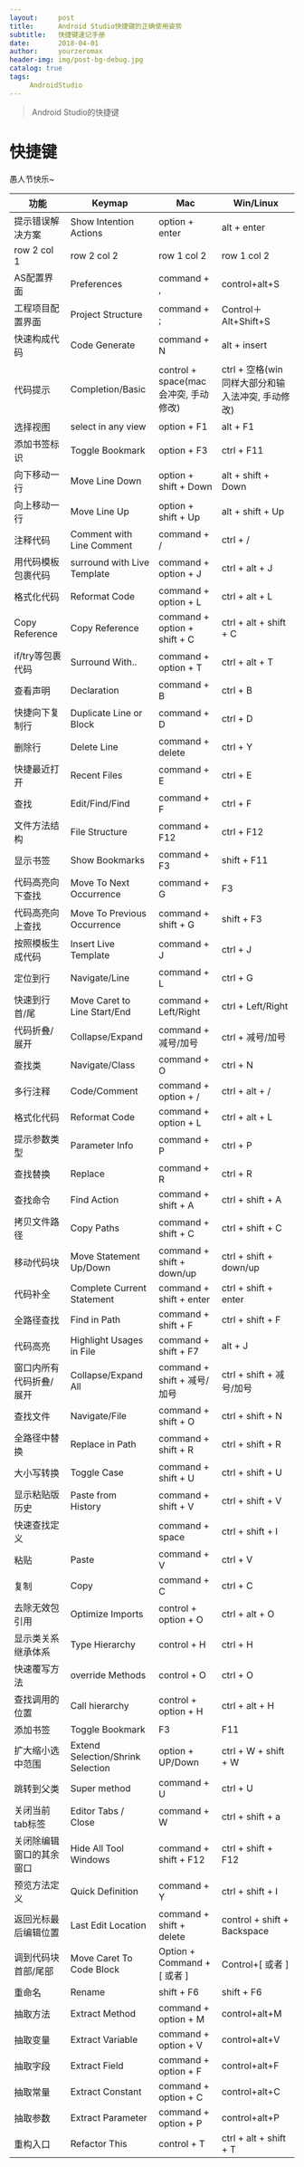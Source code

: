 ```yaml
---
layout:     post
title:      Android Studio快捷键的正确使用姿势
subtitle:   快捷键速记手册
date:       2018-04-01
author:     yourzeromax
header-img: img/post-bg-debug.jpg
catalog: true
tags:
     AndroidStudio
---
```


>Android Studio的快捷键  


#  快捷键
愚人节快乐~  

功能 | Keymap | Mac | Win/Linux
---|---|---|---
提示错误解决方案 | Show Intention Actions | option + enter| alt + enter
row 2 col 1 | row 2 col 2 | row 1 col 2| row 1 col 2
AS配置界面|	Preferences	|command + ,	|control+alt+S|
工程项目配置界面|	Project Structure|	command + ;	|Control＋Alt+Shift+S
快速构成代码|	Code Generate|	command + N	|alt + insert
代码提示|	Completion/Basic|	control + space(mac会冲突, 手动修改)|	ctrl + 空格(win同样大部分和输入法冲突, 手动修改)
选择视图|	select in any view|	option + F1	|alt + F1
添加书签标识|	Toggle Bookmark	|option + F3|	ctrl + F11
向下移动一行|	Move Line Down|	option + shift + Down|	alt + shift + Down
向上移动一行|	Move Line Up|	option + shift + Up	|alt + shift + Up
注释代码|	Comment with Line Comment|	command + /	|ctrl + /
用代码模板包裹代码|	surround with Live Template	|command + option + J|	ctrl + alt + J
格式化代码|	Reformat Code|	command + option + L|	ctrl + alt + L
Copy Reference	|Copy Reference|	command + option + shift + C|	ctrl + alt + shift + C
if/try等包裹代码|	Surround With..|	command + option + T|	ctrl + alt + T
查看声明|	Declaration	|command + B|	ctrl + B
快捷向下复制行|	Duplicate Line or Block	|command + D|	ctrl + D
删除行|	Delete Line	|command + delete|	ctrl + Y
快捷最近打开|	Recent Files|	command + E	|ctrl + E
查找|	Edit/Find/Find|	command + F|	ctrl + F
文件方法结构|	File Structure|	command + F12|	ctrl + F12
显示书签|	Show Bookmarks|	command + F3|	shift + F11
代码高亮向下查找|	Move To Next Occurrence	|command + G|	F3
代码高亮向上查找|	Move To Previous Occurrence	|command + shift + G|	shift + F3
按照模板生成代码|	Insert Live Template|	command + J	|ctrl + J
定位到行|	Navigate/Line|	command + L|	ctrl + G
快速到行首/尾|	Move Caret to Line Start/End|	command + Left/Right|	ctrl + Left/Right
代码折叠/展开|	Collapse/Expand	|command + 减号/加号|	ctrl + 减号/加号
查找类|	Navigate/Class|	command + O|	ctrl + N
多行注释|	Code/Comment|	command + option + /|	ctrl + alt + /
格式化代码|	Reformat Code|	command + option + L|	ctrl + alt + L
提示参数类型|	Parameter Info|	command + P	|ctrl + P
查找替换|	Replace|	command + R|	ctrl + R
查找命令|	Find Action|	command + shift + A|	ctrl + shift + A
拷贝文件路径|	Copy Paths|	command + shift + C	|ctrl + shift + C
移动代码块|	Move Statement Up/Down|	command + shift + down/up|	ctrl + shift + down/up
代码补全|	Complete Current Statement	|command + shift + enter|	ctrl + shift + enter
全路径查找|	Find in Path|	command + shift + F	|ctrl + shift + F
代码高亮|	Highlight Usages in File|	command + shift + F7|	alt + J
窗口内所有代码折叠/展开|	Collapse/Expand All	|command + shift + 减号/加号	|ctrl + shift + 减号/加号
查找文件|	Navigate/File|	command + shift + O	|ctrl + shift + N
全路径中替换|	Replace in Path	|command + shift + R	|ctrl + shift + R
大小写转换|	Toggle Case|	command + shift + U|	ctrl + shift + U
显示粘贴版历史|	Paste from History|	command + shift + V	|ctrl + shift + V
快速查找定义|	 |	command + space|	ctrl + shift + I
粘贴|	Paste|	command + V|	ctrl + V
复制|	Copy|	command + C|	ctrl + C
去除无效包引用|	Optimize Imports|	control + option + O|	ctrl + alt + O
显示类关系继承体系|	Type Hierarchy|	control + H	|ctrl + H
快速覆写方法|	override Methods|	control + O	|ctrl + O
查找调用的位置|	Call hierarchy|	control + option + H|	ctrl + alt + H
添加书签|	Toggle Bookmark|	F3|	F11
扩大缩小选中范围|	Extend Selection/Shrink Selection|	option + UP/Down	|ctrl + W + shift + W
跳转到父类|	Super method|	command + U	|ctrl + U
关闭当前tab标签|	Editor Tabs / Close	|command + W	|ctrl + shift + a
关闭除编辑窗口的其余窗口|	Hide All Tool Windows|	command + shift + F12	|ctrl + shift + F12
预览方法定义|	Quick Definition|	command + Y	|ctrl + shift + I
返回光标最后编辑位置|	Last Edit Location|	command + shift + delete|	control + shift + Backspace
调到代码块首部/尾部|	Move Caret To Code Block|	Option + Command + [ 或者 ]|	Control+[ 或者 ]
重命名|	Rename|	shift + F6	|shift + F6
抽取方法|	Extract Method	|command + option + M|	control+alt+M
抽取变量|	Extract Variable|	command + option + V|	control+alt+V
抽取字段|	Extract Field|	command + option + F|	control+alt+F
抽取常量|	Extract Constant|	command + option + C|	control+alt+C
抽取参数|	Extract Parameter|	command + option + P|	control+alt+P
重构入口|	Refactor This|	control + T	|ctrl + alt + shift + T

